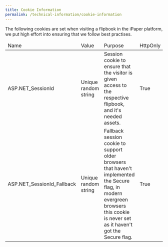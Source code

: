 ```yaml
---
title: Cookie Information
permalink: /technical-information/cookie-information
---
```


The following cookies are set when visiting a flipbook in the iPaper platform, we put high effort into ensuring that we follow best practises. 

<table>
    <thead>
        <tr>
            <td>Name</td>
            <td>Value</td>
            <td>Purpose</td>
            <td>HttpOnly</td>
            <td>Secure</td>
            <td>Category</td>
            <td>Expiry</td>
        </tr>
    </thead>
    <tbody>
        <tr>
            <td>ASP.NET_SessionId</td>
            <td>Unique random string</td>
            <td>Session cookie to ensure that the visitor is given access to the respective flipbook, and it's needed assets.</td>
            <td>True</td>
            <td>True</td>
            <td>Strictly necessary</td>
            <td>Session</td>
        </tr>
        <tr>
            <td>ASP.NET_SessionId_Fallback</td>
            <td>Unique random string</td>
            <td>Fallback session cookie to support older browsers that haven't implemented the Secure flag, in modern evergreen browsers this cookie is never set as it haven't got the Secure flag.</td>
            <td>True</td>
            <td>False</td>
            <td>Strictly necessary</td>
            <td>Session</td>
        </tr>
    </tbody>
</table>
